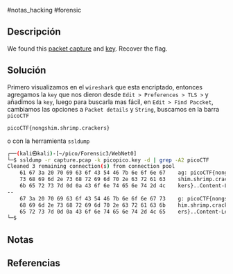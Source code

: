  #notas_hacking #forensic
## Descripción
We found this [packet capture](https://jupiter.challenges.picoctf.org/static/0c84d3636dd088d9fe4efd5d0d869a06/capture.pcap) and [key](https://jupiter.challenges.picoctf.org/static/0c84d3636dd088d9fe4efd5d0d869a06/picopico.key). Recover the flag.
## Solución
Primero visualizamos en el `wireshark` que esta encriptado, entonces agregamos la `key` que nos dieron desde `Edit > Preferences > TLS >` y añadimos la `key`, luego para buscarla mas fácil, en `Edit > Find Paccket`, cambiamos las opciones a `Packet details` y `String`, buscamos en la barra `picoCTF`

`picoCTF{nongshim.shrimp.crackers}`

o con la herramienta `ssldump`
```bash
┌──(kali㉿kali)-[~/pico/Forensic3/WebNet0]
└─$ ssldump -r capture.pcap -k picopico.key -d | grep -A2 picoCTF 
Cleaned 3 remaining connection(s) from connection pool
    61 67 3a 20 70 69 63 6f 43 54 46 7b 6e 6f 6e 67    ag: picoCTF{nong
    73 68 69 6d 2e 73 68 72 69 6d 70 2e 63 72 61 63    shim.shrimp.crac
    6b 65 72 73 7d 0d 0a 43 6f 6e 74 65 6e 74 2d 4c    kers}..Content-L
--
    67 3a 20 70 69 63 6f 43 54 46 7b 6e 6f 6e 67 73    g: picoCTF{nongs
    68 69 6d 2e 73 68 72 69 6d 70 2e 63 72 61 63 6b    him.shrimp.crack
    65 72 73 7d 0d 0a 43 6f 6e 74 65 6e 74 2d 4c 65    ers}..Content-Le
└─$ 
```
## Notas

## Referencias

